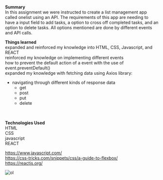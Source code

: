  <strong>Summary</strong><br/>
In this assignment we were instructed to create a list management app called onelist using an API. The requirements of this app are needing to have a input field to add tasks, a option to cross off completed tasks, and an option to delete tasks. All options mentioned are done by different events and API calls. 

<strong>Things learned</strong><br/>
expanded and reinforced my knowledge into HTML, CSS, Javascript, and REACT<br/>
reinforced my knowledge on implementing different events<br/>
how to prevent the default action of a event with the use of event.preventDefault()<br/>
expanded my knowledge with fetching data using Axios library:<br/>
 - navigating through different kinds of response data<br/>
    - get<br/>
    - post<br/>
    - put<br/>
    - delete<br/>
   

  

<br/> 
<br/>
<strong>Technologies Used</strong><br/>
HTML<br/>
CSS<br/>
javascript<br/>
REACT<br/>

https://www.javascript.com/ <br/>
https://css-tricks.com/snippets/css/a-guide-to-flexbox/ <br/>
https://reactjs.org/


![ol](https://user-images.githubusercontent.com/44300521/49702208-ccebcc80-fbc3-11e8-9f84-d9d3e8ce1ec0.gif)
